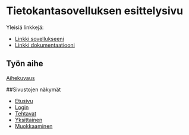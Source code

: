 # Tietokantasovelluksen esittelysivu

Yleisiä linkkejä:

* [Linkki sovellukseeni](http://laatopi.users.cs.helsinki.fi/tietokantaharkka/)
* [Linkki dokumentaatiooni](https://github.com/laatopi/Tsoha-Bootstrap/blob/master/doc/dokumentaatio.pdf)

## Työn aihe

[Aihekuvaus](http://advancedkittenry.github.io/suunnittelu_ja_tyoymparisto/aiheet/Muistilista.html) 

##Sivustojen näkymät

* [Etusivu](laatopi.users.cs.helsinki.fi/tietokantaharkka/)
* [Login](laatopi.users.cs.helsinki.fi/tietokantaharkka/login)
* [Tehtavat](laatopi.users.cs.helsinki.fi/tietokantaharkka/tehtava)
* [Yksittainen](laatopi.users.cs.helsinki.fi/tietokantaharkka/tehtava/1)
* [Muokkaaminen](laatopi.users.cs.helsinki.fi/tietokantaharkka/tehtava/1/edit)
